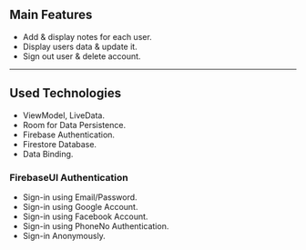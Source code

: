 ## Main Features

- Add & display notes for each user.
- Display users data & update it.
- Sign out user & delete account.

---

## Used Technologies
- ViewModel, LiveData.
- Room for Data Persistence.
- Firebase Authentication.
- Firestore Database. 
- Data Binding.

### FirebaseUI Authentication
- Sign-in using Email/Password.
- Sign-in using Google Account.
- Sign-in using Facebook Account.
- Sign-in using PhoneNo Authentication.
- Sign-in Anonymously.
